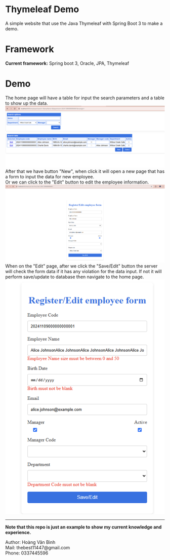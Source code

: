 # Thymeleaf Demo
A simple website that use the Java Thymeleaf with Spring Boot 3 to make a demo.
# Framework
<strong>Current framework:</strong>  Spring boot 3, Oracle, JPA, Thymeleaf
# Demo
The home page will have a table for input the search parameters and a table to show up the data.
![home.png](/images/home.png)
After that we have button "New", when click it will open a new page that has a form to input the data for new employee.
<br>
Or we can click to the "Edit" button to edit the employee information.
![edit_new.png](/images/edit_new.png)
When on the "Edit" page, after we click the "Save/Edit" button the server will check the form data if it has any violation for the data input.
If not it will perform save/update to database then navigate to the home page.
![edit_new_1.png](/images/edit_new_1.png)
<br>
<hr>

<strong>Note that this repo is just an example to show my current knowledge and experience. </strong>
<div>Author: Hoàng Văn Bình</div>
<div>Mail: thebest11447@gmail.com</div>
<div>Phone: 0337445596</div>

